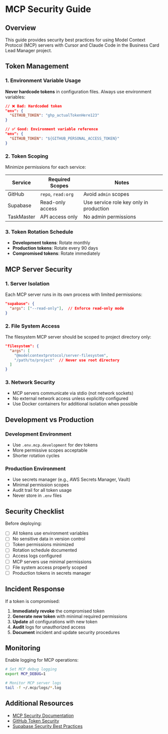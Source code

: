 # MCP Security Guide

## Overview

This guide provides security best practices for using Model Context Protocol (MCP) servers with Cursor and Claude Code in the Business Card Lead Manager project.

## Token Management

### 1. Environment Variable Usage

**Never hardcode tokens** in configuration files. Always use environment variables:

```json
// ❌ Bad: Hardcoded token
"env": {
  "GITHUB_TOKEN": "ghp_actualTokenHere123"
}

// ✅ Good: Environment variable reference
"env": {
  "GITHUB_TOKEN": "${GITHUB_PERSONAL_ACCESS_TOKEN}"
}
```

### 2. Token Scoping

Minimize permissions for each service:

| Service | Required Scopes | Notes |
|---------|----------------|-------|
| GitHub | `repo`, `read:org` | Avoid `admin` scopes |
| Supabase | Read-only access | Use service role key only in production |
| TaskMaster | API access only | No admin permissions |

### 3. Token Rotation Schedule

- **Development tokens**: Rotate monthly
- **Production tokens**: Rotate every 90 days
- **Compromised tokens**: Rotate immediately

## MCP Server Security

### 1. Server Isolation

Each MCP server runs in its own process with limited permissions:

```json
"supabase": {
  "args": ["--read-only"],  // Enforce read-only mode
}
```

### 2. File System Access

The filesystem MCP server should be scoped to project directory only:

```json
"filesystem": {
  "args": [
    "@modelcontextprotocol/server-filesystem",
    "/path/to/project"  // Never use root directory
  ]
}
```

### 3. Network Security

- MCP servers communicate via stdio (not network sockets)
- No external network access unless explicitly configured
- Use Docker containers for additional isolation when possible

## Development vs Production

### Development Environment
- Use `.env.mcp.development` for dev tokens
- More permissive scopes acceptable
- Shorter rotation cycles

### Production Environment
- Use secrets manager (e.g., AWS Secrets Manager, Vault)
- Minimal permission scopes
- Audit trail for all token usage
- Never store in `.env` files

## Security Checklist

Before deploying:

- [ ] All tokens use environment variables
- [ ] No sensitive data in version control
- [ ] Token permissions minimized
- [ ] Rotation schedule documented
- [ ] Access logs configured
- [ ] MCP servers use minimal permissions
- [ ] File system access properly scoped
- [ ] Production tokens in secrets manager

## Incident Response

If a token is compromised:

1. **Immediately revoke** the compromised token
2. **Generate new token** with minimal required permissions
3. **Update** all configurations with new token
4. **Audit** logs for unauthorized access
5. **Document** incident and update security procedures

## Monitoring

Enable logging for MCP operations:

```bash
# Set MCP debug logging
export MCP_DEBUG=1

# Monitor MCP server logs
tail -f ~/.mcp/logs/*.log
```

## Additional Resources

- [MCP Security Documentation](https://modelcontextprotocol.io/docs/security)
- [GitHub Token Security](https://docs.github.com/en/authentication/keeping-your-account-and-data-secure)
- [Supabase Security Best Practices](https://supabase.com/docs/guides/platform/security)